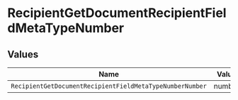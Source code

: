 # RecipientGetDocumentRecipientFieldMetaTypeNumber


## Values

| Name                                                     | Value                                                    |
| -------------------------------------------------------- | -------------------------------------------------------- |
| `RecipientGetDocumentRecipientFieldMetaTypeNumberNumber` | number                                                   |